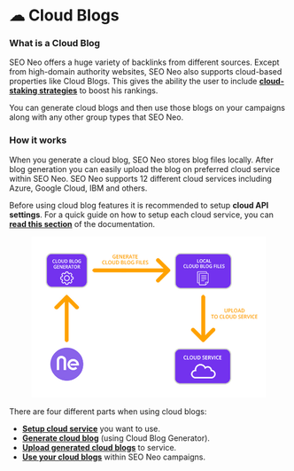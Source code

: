 # ☁ Cloud Blogs

### What is a Cloud Blog

SEO Neo offers a huge variety of backlinks from different sources. Except from high-domain authority websites, SEO Neo also supports cloud-based properties like Cloud Blogs. This gives the ability the user to include [**cloud-staking strategies**](../../additional-information/glossary/cloud-staking.md) to boost his rankings.

You can generate cloud blogs and then use those blogs on your campaigns along with any other group types that SEO Neo.

### How it works

When you generate a cloud blog, SEO Neo stores blog files locally. After blog generation you can easily upload the blog on preferred cloud service within SEO Neo. SEO Neo supports 12 different cloud services including Azure, Google Cloud, IBM and others.

Before using cloud blog features it is recommended to setup **cloud API settings**. For a quick guide on how to setup each cloud service, you can [**read this section**](cloud-blogs-settings/) of the documentation.

<figure><img src="../../.gitbook/assets/seo neo cloud blogs diagram.jpg" alt=""><figcaption></figcaption></figure>

There are four different parts when using cloud blogs:

* [**Setup cloud service**](cloud-blogs-settings/) you want to use.
* [**Generate cloud blog**](cloud-blogs-generator.md) (using Cloud Blog Generator).
* [**Upload generated cloud blogs**](<using-cloud-blogs-on-campaigns (1).md>) to service.
* [**Use your cloud blogs**](using-cloud-blogs-on-campaigns.md) within SEO Neo campaigns.

